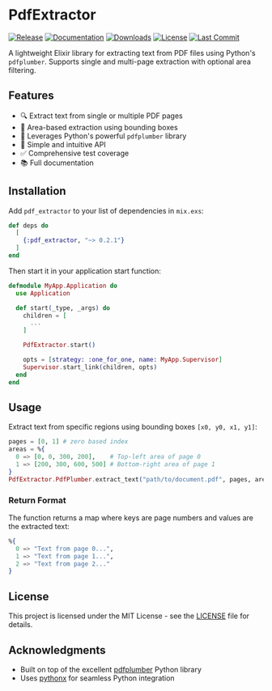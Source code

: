 # PdfExtractor

[![Release](https://img.shields.io/hexpm/v/pdf_extractor.svg)](https://hex.pm/packages/pdf_extractor)
[![Documentation](https://img.shields.io/badge/docs-hexpm-blue.svg)](https://hexdocs.pm/pdf_extractor)
[![Downloads](https://img.shields.io/hexpm/dt/pdf_extractor.svg)](https://hex.pm/packages/pdf_extractor)
[![License](https://img.shields.io/hexpm/l/pdf_extractor.svg)](https://hex.pm/packages/pdf_extractor)
[![Last Commit](https://img.shields.io/github/last-commit/nelsonmestevao/pdf_extractor.svg)](https://github.com/nelsonmestevao/pdf_extractor)


A lightweight Elixir library for extracting text from PDF files using Python's `pdfplumber`. Supports single and 
multi-page extraction with optional area filtering.

## Features

- 🔍 Extract text from single or multiple PDF pages
- 📍 Area-based extraction using bounding boxes
- 🐍 Leverages Python's powerful `pdfplumber` library
- 🚀 Simple and intuitive API
- ✅ Comprehensive test coverage
- 📚 Full documentation

## Installation

Add `pdf_extractor` to your list of dependencies in `mix.exs`:

```elixir
def deps do
  [
    {:pdf_extractor, "~> 0.2.1"}
  ]
end
```

Then start it in your application start function:

```elixir
defmodule MyApp.Application do
  use Application

  def start(_type, _args) do
    children = [
      ...
    ]

    PdfExtractor.start()

    opts = [strategy: :one_for_one, name: MyApp.Supervisor]
    Supervisor.start_link(children, opts)
  end
end
```

## Usage

Extract text from specific regions using bounding boxes `[x0, y0, x1, y1]`:

```elixir
pages = [0, 1] # zero based index
areas = %{
  0 => [0, 0, 300, 200],    # Top-left area of page 0
  1 => [200, 300, 600, 500] # Bottom-right area of page 1
}
PdfExtractor.PdfPlumber.extract_text("path/to/document.pdf", pages, areas)
```

### Return Format

The function returns a map where keys are page numbers and values are the extracted text:

```elixir
%{
  0 => "Text from page 0...",
  1 => "Text from page 1...",
  2 => "Text from page 2..."
}
```

## License

This project is licensed under the MIT License - see the [LICENSE](LICENSE) file for details.

## Acknowledgments

- Built on top of the excellent [pdfplumber](https://github.com/jsvine/pdfplumber) Python library
- Uses [pythonx](https://github.com/livebook-dev/pythonx) for seamless Python integration

